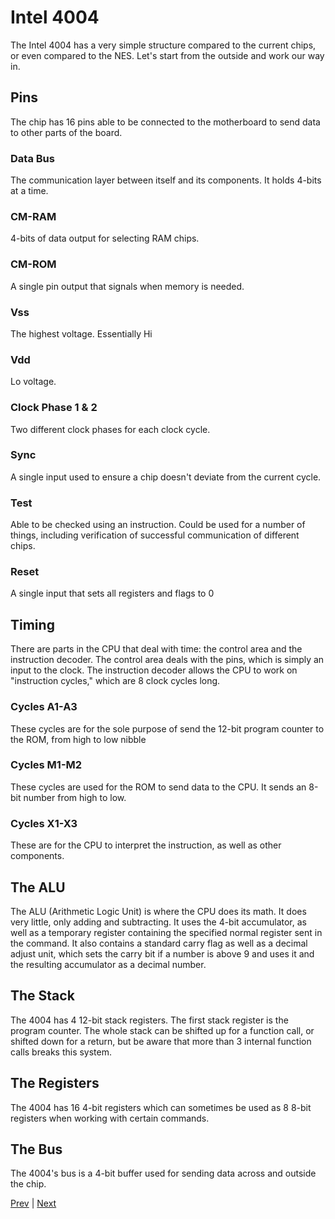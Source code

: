 # Intel 4004
The Intel 4004 has a very simple structure compared to the current chips, or even compared to the NES. Let's start from the outside and work our way in.
## Pins
The chip has 16 pins able to be connected to the motherboard to send data to other parts of the board.
### Data Bus
The communication layer between itself and its components. It holds 4-bits at a time.
### CM-RAM
4-bits of data output for selecting RAM chips.
### CM-ROM
A single pin output that signals when memory is needed.
### Vss
The highest voltage. Essentially Hi
### Vdd
Lo voltage.
### Clock Phase 1 & 2
Two different clock phases for each clock cycle.
### Sync
A single input used to ensure a chip doesn't deviate from the current cycle.
### Test
Able to be checked using an instruction. Could be used for a number of things, including verification of successful communication of different chips.
### Reset
A single input that sets all registers and flags to 0
## Timing
There are parts in the CPU that deal with time: the control area and the instruction decoder. The control area deals with the pins, which is simply an input to the clock. The instruction decoder allows the CPU to work on "instruction cycles," which are 8 clock cycles long.
### Cycles A1-A3
These cycles are for the sole purpose of send the 12-bit program counter to the ROM, from high to low nibble
### Cycles M1-M2
These cycles are used for the ROM to send data to the CPU. It sends an 8-bit number from high to low.
### Cycles X1-X3
These are for the CPU to interpret the instruction, as well as other components.
## The ALU
The ALU (Arithmetic Logic Unit) is where the CPU does its math. It does very little, only adding and subtracting. It uses the 4-bit accumulator, as well as a temporary register containing the specified normal register sent in the command. It also contains a standard carry flag as well as a decimal adjust unit, which sets the carry bit if a number is above 9 and uses it and the resulting accumulator as a decimal number.
## The Stack
The 4004 has 4 12-bit stack registers. The first stack register is the program counter. The whole stack can be shifted up for a function call, or shifted down for a return, but be aware that more than 3 internal function calls breaks this system.
## The Registers
The 4004 has 16 4-bit registers which can sometimes be used as 8 8-bit registers when working with certain commands.
## The Bus
The 4004's bus is a 4-bit buffer used for sending data across and outside the chip.

[Prev](1_Getting-Started.md) | [Next](3_Intel-4001.md)

